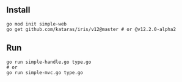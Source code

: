 ## Install

````shell
go mod init simple-web
go get github.com/kataras/iris/v12@master # or @v12.2.0-alpha2
````

## Run

````shell
go run simple-handle.go type.go 
# or 
go run simple-mvc.go type.go 
````